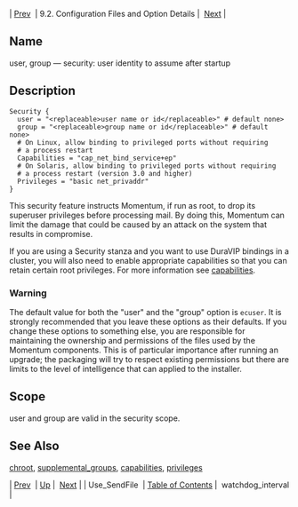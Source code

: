 | [Prev](conf.ref.use_sendfile)  | 9.2. Configuration Files and Option Details |  [Next](conf.ref.watchdog_interval.php) |

<a name="conf.ref.user"></a>
## Name

user, group — security: user identity to assume after startup

<a name="idp12426464"></a>
## Description

```
Security {
  user = "<replaceable>user name or id</replaceable>" # default none>
  group = "<replaceable>group name or id</replaceable>" # default none>
  # On Linux, allow binding to privileged ports without requiring
  # a process restart
  Capabilities = "cap_net_bind_service+ep"
  # On Solaris, allow binding to privileged ports without requiring
  # a process restart (version 3.0 and higher)
  Privileges = "basic net_privaddr"
}
```

This security feature instructs Momentum, if run as root, to drop its superuser privileges before processing mail. By doing this, Momentum can limit the damage that could be caused by an attack on the system that results in compromise.

If you are using a Security stanza and you want to use DuraVIP bindings in a cluster, you will also need to enable appropriate capabilities so that you can retain certain root privileges. For more information see [capabilities](conf.ref.capabilities "capabilities").

### Warning

The default value for both the "user" and the "group" option is `ecuser`. It is strongly recommended that you leave these options as their defaults. If you change these options to something else, you are responsible for maintaining the ownership and permissions of the files used by the Momentum components. This is of particular importance after running an upgrade; the packaging will try to respect existing permissions but there are limits to the level of intelligence that can applied to the installer.

<a name="idp12433040"></a>
## Scope

user and group are valid in the security scope.

<a name="idp12434688"></a>
## See Also

[chroot](conf.ref.chroot "chroot"), [supplemental_groups](conf.ref.supplemental_groups.php "supplemental_groups"), [capabilities](conf.ref.capabilities.php "capabilities"), [privileges](conf.ref.privileges.php "privileges")

| [Prev](conf.ref.use_sendfile)  | [Up](conf.ref.files.php) |  [Next](conf.ref.watchdog_interval.php) |
| Use_SendFile  | [Table of Contents](index) |  watchdog_interval |
